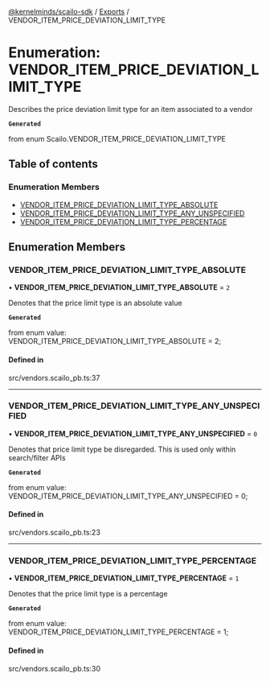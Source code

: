 [@kernelminds/scailo-sdk](../README.md) / [Exports](../modules.md) / VENDOR\_ITEM\_PRICE\_DEVIATION\_LIMIT\_TYPE

# Enumeration: VENDOR\_ITEM\_PRICE\_DEVIATION\_LIMIT\_TYPE

Describes the price deviation limit type for an item associated to a vendor

**`Generated`**

from enum Scailo.VENDOR_ITEM_PRICE_DEVIATION_LIMIT_TYPE

## Table of contents

### Enumeration Members

- [VENDOR\_ITEM\_PRICE\_DEVIATION\_LIMIT\_TYPE\_ABSOLUTE](VENDOR_ITEM_PRICE_DEVIATION_LIMIT_TYPE.md#vendor_item_price_deviation_limit_type_absolute)
- [VENDOR\_ITEM\_PRICE\_DEVIATION\_LIMIT\_TYPE\_ANY\_UNSPECIFIED](VENDOR_ITEM_PRICE_DEVIATION_LIMIT_TYPE.md#vendor_item_price_deviation_limit_type_any_unspecified)
- [VENDOR\_ITEM\_PRICE\_DEVIATION\_LIMIT\_TYPE\_PERCENTAGE](VENDOR_ITEM_PRICE_DEVIATION_LIMIT_TYPE.md#vendor_item_price_deviation_limit_type_percentage)

## Enumeration Members

### VENDOR\_ITEM\_PRICE\_DEVIATION\_LIMIT\_TYPE\_ABSOLUTE

• **VENDOR\_ITEM\_PRICE\_DEVIATION\_LIMIT\_TYPE\_ABSOLUTE** = ``2``

Denotes that the price limit type is an absolute value

**`Generated`**

from enum value: VENDOR_ITEM_PRICE_DEVIATION_LIMIT_TYPE_ABSOLUTE = 2;

#### Defined in

src/vendors.scailo_pb.ts:37

___

### VENDOR\_ITEM\_PRICE\_DEVIATION\_LIMIT\_TYPE\_ANY\_UNSPECIFIED

• **VENDOR\_ITEM\_PRICE\_DEVIATION\_LIMIT\_TYPE\_ANY\_UNSPECIFIED** = ``0``

Denotes that price limit type be disregarded. This is used only within search/filter APIs

**`Generated`**

from enum value: VENDOR_ITEM_PRICE_DEVIATION_LIMIT_TYPE_ANY_UNSPECIFIED = 0;

#### Defined in

src/vendors.scailo_pb.ts:23

___

### VENDOR\_ITEM\_PRICE\_DEVIATION\_LIMIT\_TYPE\_PERCENTAGE

• **VENDOR\_ITEM\_PRICE\_DEVIATION\_LIMIT\_TYPE\_PERCENTAGE** = ``1``

Denotes that the price limit type is a percentage

**`Generated`**

from enum value: VENDOR_ITEM_PRICE_DEVIATION_LIMIT_TYPE_PERCENTAGE = 1;

#### Defined in

src/vendors.scailo_pb.ts:30
